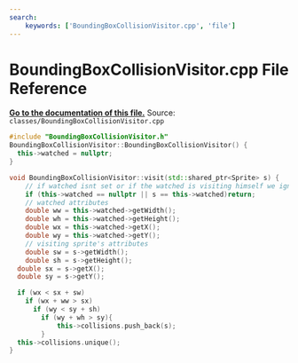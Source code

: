 ```yaml
---
search:
    keywords: ['BoundingBoxCollisionVisitor.cpp', 'file']
---
```


# BoundingBoxCollisionVisitor.cpp File Reference

**[Go to the documentation of this file.](_bounding_box_collision_visitor_8cpp.md)**
Source: `classes/BoundingBoxCollisionVisitor.cpp`

    
    
    
    
    
    
```cpp
#include "BoundingBoxCollisionVisitor.h"
BoundingBoxCollisionVisitor::BoundingBoxCollisionVisitor() {
  this->watched = nullptr;
}

void BoundingBoxCollisionVisitor::visit(std::shared_ptr<Sprite> s) {
    // if watched isnt set or if the watched is visiting himself we ignore it
    if (this->watched == nullptr || s == this->watched)return;
    // watched attributes
    double ww = this->watched->getWidth();
    double wh = this->watched->getHeight();
    double wx = this->watched->getX();
    double wy = this->watched->getY();
    // visiting sprite's attributes
    double sw = s->getWidth();
    double sh = s->getHeight();
  double sx = s->getX();
  double sy = s->getY();

  if (wx < sx + sw)
    if (wx + ww > sx)
      if (wy < sy + sh)
        if (wy + wh > sy){
            this->collisions.push_back(s);
        }
  this->collisions.unique();
}
```


    
  
